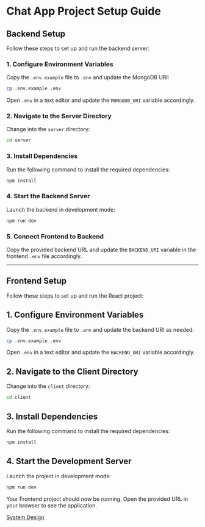 # Chat App Project Setup Guide

## Backend Setup

Follow these steps to set up and run the backend server:

### 1. Configure Environment Variables
Copy the `.env.example` file to `.env` and update the MongoDB URI:

```sh
cp .env.example .env
```

Open `.env` in a text editor and update the `MONGODB_URI` variable accordingly.

### 2. Navigate to the Server Directory
Change into the `server` directory:

```sh
cd server
```

### 3. Install Dependencies
Run the following command to install the required dependencies:

```sh
npm install
```

### 4. Start the Backend Server
Launch the backend in development mode:

```sh
npm run dev
```

### 5. Connect Frontend to Backend
Copy the provided backend URL and update the `BACKEND_URI` variable in the frontend `.env` file accordingly.


---

## Frontend Setup

Follow these steps to set up and run the React project:

## 1. Configure Environment Variables
Copy the `.env.example` file to `.env` and update the backend URI as needed:

```sh
cp .env.example .env
```

Open `.env` in a text editor and update the `BACKEND_URI` variable accordingly.

## 2. Navigate to the Client Directory
Change into the `client` directory:

```sh
cd client
```

## 3. Install Dependencies
Run the following command to install the required dependencies:

```sh
npm install
```

## 4. Start the Development Server
Launch the project in development mode:

```sh
npm run dev
```

Your Frontend project should now be running. Open the provided URL in your browser to see the application.

[System Design](System-Design.md)